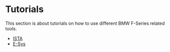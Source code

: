 # Tutorials

This section is about tutorials on how to use different BMW F-Series related tools.

* [ISTA](ISTA/README.md)
* [E-Sys](ESys/README.md)
